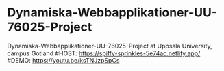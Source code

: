 # Dynamiska-Webbapplikationer-UU-76025-Project
Dynamiska-Webbapplikationer-UU-76025-Project at Uppsala University, campus Gotland
#HOST: https://spiffy-sprinkles-5e74ac.netlify.app/
#DEMO: https://youtu.be/ksTNJzpSpCs
